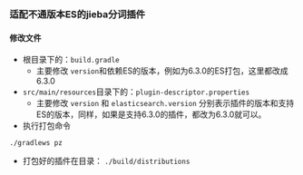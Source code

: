 ### 适配不通版本ES的jieba分词插件

#### 修改文件
- 根目录下的：`build.gradle`
    - 主要修改 `version`和依赖ES的版本，例如为6.3.0的ES打包，这里都改成6.3.0
- `src/main/resources`目录下的：`plugin-descriptor.properties`
    - 主要修改 `version` 和 `elasticsearch.version` 分别表示插件的版本和支持ES的版本，同样，如果是支持6.3.0的插件，都改为6.3.0就可以。
- 执行打包命令
```shell script
./gradlews pz
```
- 打包好的插件在目录： `./build/distributions`